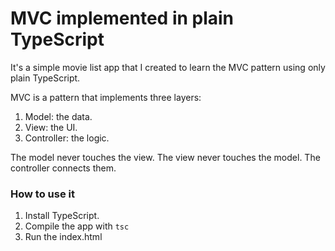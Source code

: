 # MVC implemented in plain TypeScript

It's a simple movie list app that I created to learn the MVC pattern using only plain TypeScript.

MVC is a pattern that implements three layers:

1. Model: the data.
2. View: the UI.
3. Controller: the logic.

The model never touches the view. The view never touches the model. The controller connects them.

### How to use it

1. Install TypeScript.
2. Compile the app with `tsc`
3. Run the index.html
